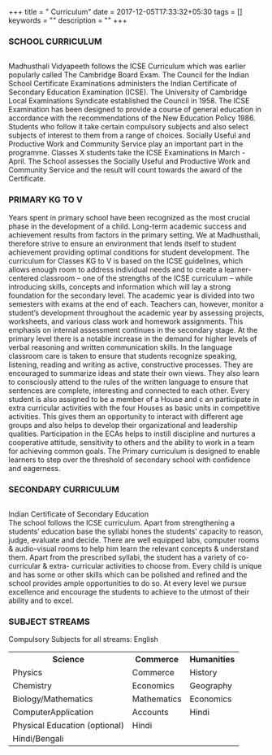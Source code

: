 +++
title =  " Curriculum"
date = 2017-12-05T17:33:32+05:30
tags = []
keywords = ""
description = ""
+++

### SCHOOL CURRICULUM

<img class="box-image" alt="" src="/images/curriculum2.jpg" />

Madhusthali Vidyapeeth follows the ICSE Curriculum which was earlier popularly called The Cambridge Board Exam. The Council for the Indian School Certificate Examinations administers the Indian Certificate of Secondary Education Examination (ICSE). The University of Cambridge Local Examinations Syndicate established the Council in 1958. The ICSE Examination has been designed to provide a course of general education in accordance with the recommendations of the New Education Policy 1986. Students who follow it take certain compulsory subjects and also select subjects of interest to them from a range of choices. Socially Useful and Productive Work and Community Service play an important part in the programme. Classes X students take the ICSE Examinations in March - April. The School assesses the Socially Useful and Productive Work and Community Service and the result will count towards the award of the Certificate.

### PRIMARY KG TO V

Years spent in primary school have been recognized as the most crucial phase in the development of a child. Long-term academic success and achievement results from factors in the primary setting. We at Madhusthali, therefore strive to ensure an environment that lends itself to student achievement providing optimal conditions for student development. The curriculum for Classes KG to V is based on the ICSE guidelines, which allows enough room to address individual needs and to create a learner-centered classroom – one of the strengths of the ICSE curriculum – while introducing skills, concepts and information which will lay a strong foundation for the secondary level.
The academic year is divided into two semesters with exams at the end of each. Teachers can, however, monitor a student’s development throughout the academic year by assessing projects, worksheets, and various class work and homework assignments. This emphasis on internal assessment continues in the secondary stage.
At the primary level there is a notable increase in the demand for higher levels of verbal reasoning and written communication skills. In the language classroom care is taken to ensure that students recognize speaking, listening, reading and writing as active, constructive processes. They are encouraged to summarize ideas and state their own views. They also learn to consciously attend to the rules of the written language to ensure that sentences are complete, interesting and connected to each other.
Every student is also assigned to be a member of a House and c
an participate in extra curricular activities with the four Houses as basic units in competitive activities. This gives them an opportunity to interact with different age groups and also helps to develop their organizational and leadership qualities. Participation in the ECAs helps to instill discipline and nurtures a cooperative attitude, sensitivity to others and the ability to work in a team for achieving common goals. The Primary curriculum is designed to enable learners to step over the threshold of secondary school with confidence and eagerness.

### SECONDARY CURRICULUM

<img class="box-image" alt="" src="/images/curriculum2.jpg" />

Indian Certificate of Secondary Education<br>
The school follows the ICSE curriculum. Apart from strengthening a students’ education base the syllabi hones
the students’ capacity to reason, judge, evaluate and decide. There are well equipped labs, computer rooms &
audio-visual rooms to help him learn the relevant concepts & understand them.
Apart from the prescribed syllabi, the student has a variety of co-curricular & extra- curricular activities to
choose from. Every child is unique and has some or other skills which can be polished and refined and the school
provides ample opportunities to do so.
At every level we pursue excellence and encourage the students to achieve to the utmost of their ability and to
excel.

### SUBJECT STREAMS

Compulsory Subjects for all streams: English

<table class="fees-table">
  <tr>
    <th>Science</th>
    <th>Commerce</th>
    <th>Humanities</th>
  </tr>
  <tr>
    <td>Physics</td>
    <td>Commerce</td>
    <td>History</td>
  <tr>
    <td>Chemistry</td>
    <td>Economics</td>
    <td>Geography</td>
  </tr>
  <tr>
    <td>Biology/Mathematics</td>
    <td>Mathematics</td>
    <td>Economics</td>
  </tr>
  <tr>
    <td>ComputerApplication</td>
    <td>Accounts</td>
    <td>Hindi</td>
  </tr>
  <tr>
    <td>Physical Education (optional)</td>
    <td>Hindi</td>
    <td></td>
  </tr>
  <tr>
    <td>Hindi/Bengali</td>
    <td></td>
    <td></td>
  </tr>
</table>
